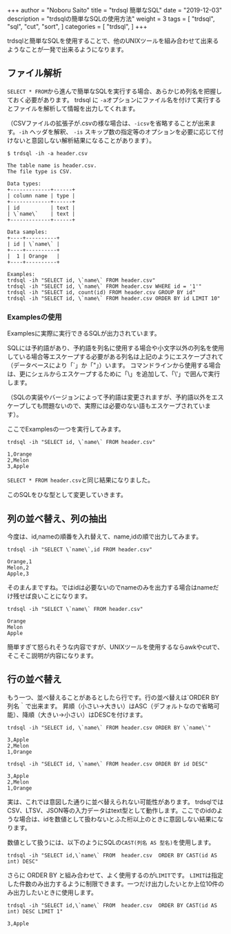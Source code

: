 +++
author = "Noboru Saito"
title = "trdsql 簡単なSQL"
date = "2019-12-03"
description = "trdsqlの簡単なSQLの使用方法"
weight = 3
tags = [
    "trdsql",
    "sql",
    "cut",
    "sort",
]
categories = [
    "trdsql",
]
+++

trdsqlと簡単なSQLを使用することで、他のUNIXツールを組み合わせて出来るようなことが一発で出来るようになります。

## ファイル解析

`SELECT * FROM`から進んで簡単なSQLを実行する場合、あらかじめ列名を把握しておく必要があります。
trdsql に `-a`オプションにファイル名を付けて実行するとファイルを解析して情報を出力してくれます。

（CSVファイルの拡張子が.csvの様な場合は、`-icsv`を省略することが出来ます。`-ih` ヘッダを解釈、 `-is` スキップ数の指定等のオプションを必要に応じて付けないと意図しない解析結果になることがあります）。

```console
$ trdsql -ih -a header.csv

The table name is header.csv.
The file type is CSV.

Data types:
+-------------+------+
| column name | type |
+-------------+------+
| id          | text |
| \`name\`    | text |
+-------------+------+

Data samples:
+----+----------+
| id | \`name\` |
+----+----------+
|  1 | Orange   |
+----+----------+

Examples:
trdsql -ih "SELECT id, \`name\` FROM header.csv"
trdsql -ih "SELECT id, \`name\` FROM header.csv WHERE id = '1'"
trdsql -ih "SELECT id, count(id) FROM header.csv GROUP BY id"
trdsql -ih "SELECT id, \`name\` FROM header.csv ORDER BY id LIMIT 10"
```

### Examplesの使用

Examplesに実際に実行できるSQLが出力されています。

SQLには予約語があり、予約語を列名に使用する場合や小文字以外の列名を使用している場合等エスケープする必要がある列名は上記のようにエスケープされて（データベースにより「\`」か「"」）います。
コマンドラインから使用する場合は、更にシェルからエスケープするために「\」を追加して、「\\'」で囲んで実行します。

（SQLの実装やバージョンによって予約語は変更されますが、予約語以外をエスケープしても問題ないので、実際には必要のない語もエスケープされています）。

ここでExamplesの一つを実行してみます。

```console
trdsql -ih "SELECT id, \`name\` FROM header.csv"
```

```csv
1,Orange
2,Melon
3,Apple
```

`SELECT * FROM header.csv`と同じ結果になりました。

このSQLをひな型として変更していきます。

## 列の並べ替え、列の抽出

今度は、id,nameの順番を入れ替えて、name,idの順で出力してみます。

```console
trdsql -ih "SELECT \`name\`,id FROM header.csv"
```
```
Orange,1
Melon,2
Apple,3
```

そのまんまですね。ではidは必要ないのでnameのみを出力する場合はnameだけ残せば良いことになります。

```console
trdsql -ih "SELECT \`name\` FROM header.csv"
```
```
Orange
Melon
Apple
```

簡単すぎて怒られそうな内容ですが、UNIXツールを使用するならawkやcutで、そこそこ説明が内容になります。

## 行の並べ替え

もう一つ、並べ替えることがあるとしたら行です。行の並べ替えは`ORDER BY 列名｀で出来ます。
昇順（小さい→大きい）はASC（デフォルトなので省略可能）、降順（大きい→小さい）はDESCを付けます。

```console
trdsql -ih "SELECT id, \`name\` FROM header.csv ORDER BY \`name\`"
```
```
3,Apple
2,Melon
1,Orange
```

```console
trdsql -ih "SELECT id, \`name\` FROM header.csv ORDER BY id DESC"
```
```
3,Apple
2,Melon
1,Orange
```

実は、これでは意図した通りに並べ替えられない可能性があります。
trdsqlではCSV、LTSV、JSON等の入力データはtext型として動作します。ここでのidのような場合は、idを数値として扱わないとふた桁以上のときに意図しない結果になります。

数値として扱うには、以下のようにSQLの`CAST(列名 AS 型名)`を使用します。

```console
trdsql -ih "SELECT id,\`name\` FROM  header.csv  ORDER BY CAST(id AS int) DESC"
```

さらに ORDER BY と組み合わせて、よく使用するのが`LIMIT`です。
`LIMIT`は指定した件数のみ出力するように制限できます。一つだけ出力したいとか上位10件のみ出力したいときに使用します。

```console
trdsql -ih "SELECT id,\`name\` FROM  header.csv  ORDER BY CAST(id AS int) DESC LIMIT 1"
```
```
3,Apple
```
